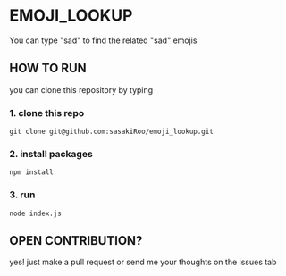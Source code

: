 # EMOJI_LOOKUP

You can type "sad" to find the related "sad" emojis

## HOW TO RUN

you can clone this repository by typing

### 1. clone this repo

```
git clone git@github.com:sasakiRoo/emoji_lookup.git
```

### 2. install packages

```
npm install
```

### 3. run

```
node index.js
```

## OPEN CONTRIBUTION?

yes! just make a pull request or send me your thoughts on the issues tab
